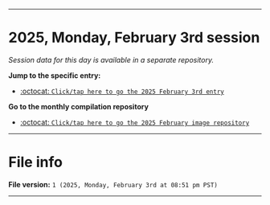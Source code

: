 
***

# 2025, Monday, February 3rd session

_Session data for this day is available in a separate repository._

**Jump to the specific entry:**

- [:octocat: `Click/tap here to go the 2025 February 3rd entry`](https://github.com/seanpm2001/SeansLifeArchive_Images_ModernSmurfsVillage_Y2025_V2/tree/SeansLifeArchive_ModernSmurfsVillage_Y2025_V2_Main-dev/2025/02_February/03/)

**Go to the monthly compilation repository**

- [:octocat: `Click/tap here to go the 2025 February image repository`](https://github.com/seanpm2001/SeansLifeArchive_Images_ModernSmurfsVillage_Y2025_V2/)

***

# File info

**File version:** `1 (2025, Monday, February 3rd at 08:51 pm PST)`

***
